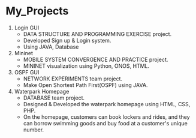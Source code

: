 # My_Projects
1. Login GUI
    - DATA STRUCTURE AND PROGRAMMING EXERCISE project.
    - Developed Sign up & Login system.
    - Using JAVA, Database
2. Mininet
    - MOBILE SYSTEM CONVERGENCE AND PRACTICE project.
    - MININET visualization using Python, ONOS, HTML.
3. OSPF GUI
    - NETWORK EXPERIMENTS team project.
    - Make Open Shortest Path First(OSPF) using JAVA.
4. Waterpark Homepage
    - DATABASE team project.
    - Designed & Developed the waterpark homepage using HTML, CSS, PHP.
    - On the homepage, customers can book lockers and rides, and they can borrow swimming goods and buy food at a customer's unique number.
